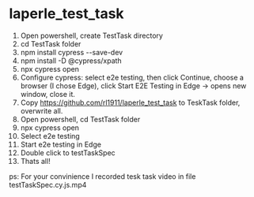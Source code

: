 # laperle_test_task
1. Open powershell, create TestTask directory
2. cd TestTask folder
3. npm install cypress --save-dev
4. npm install -D @cypress/xpath
5. npx cypress open
6. Configure cypress: select e2e testing, then click Continue, choose a browser (I chose Edge), click Start E2E Testing in Edge -> opens new window, close it.
7. Copy https://github.com/rl1911/laperle_test_task to TeskTask folder, overwrite all.
8. Open powershell, cd TestTask folder
9. npx cypress open
10. Select e2e testing
11. Start e2e testing in Edge
12. Double click to testTaskSpec
13. Thats all!

ps: For your convinience I recorded tesk task video in file testTaskSpec.cy.js.mp4
